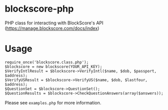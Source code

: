 blockscore-php
==============

PHP class for interacting with BlockScore's API (https://manage.blockscore.com/docs/index)


Usage
==============
    require_once('blockscore.class.php');
    $blockscore = new blockscore(YOUR_API_KEY);
    $VerifyIntlResult = $blockscore->VerifyIntl($name, $dob, $passport, $address);
    $VerifyUSResult = $blockscore->VerifyUS($name, $dob, $lastfour, $address);
    $QuestionSet = $blockscore->QuestionSet();
    $QuestionResults = $blockscore->CheckQuestionAnswers(array($answers));

Please see `examples.php` for more information.
